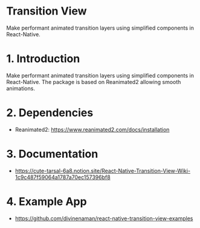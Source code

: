 # Transition View

Make performant animated transition layers using simplified components in React-Native. 

# 1. Introduction

Make performant animated transition layers using simplified components in React-Native. The package is based on Reanimated2 allowing smooth animations.

# 2. Dependencies

- Reanimated2: https://www.reanimated2.com/docs/installation

# 3. Documentation
- https://cute-tarsal-6a8.notion.site/React-Native-Transition-View-Wiki-1c9c487f59064a1787a70ec157396bf8

# 4. Example App
  - https://github.com/divinenaman/react-native-transition-view-examples

